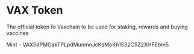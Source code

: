 # VAX Token

The official token fo Vaxchain to be used for staking, rewards and buying vaccines

Mint - VAX5dPMGakTPLpdMunmnJcKsMoKh1532C5Z2XHFEbm5